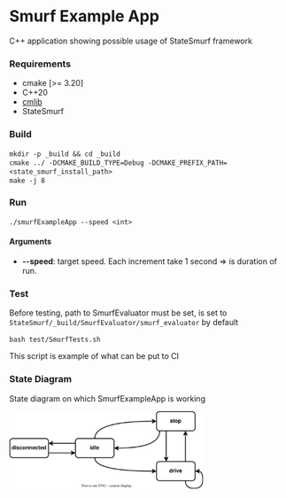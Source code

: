 # Smurf Example App
C++ application showing possible usage of StateSmurf framework

### Requirements
- cmake [>= 3.20]
- C++20
- [cmlib](https://github.com/cmakelib/cmakelib)
- StateSmurf

### Build
```
mkdir -p _build && cd _build
cmake ../ -DCMAKE_BUILD_TYPE=Debug -DCMAKE_PREFIX_PATH=<state_smurf_install_path>
make -j 8
```
### Run
```
./smurfExampleApp --speed <int>
```
#### Arguments
- **--speed**: target speed. Each increment take 1 second => is duration of run.

### Test
Before testing, path to SmurfEvaluator must be set, is set to `StateSmurf/_build/SmurfEvaluator/smurf_evaluator` by default
```
bash test/SmurfTests.sh
```
This script is example of what can be put to CI

### State Diagram
State diagram on which SmurfExampleApp is working

<img src="StateDiagram.svg" width="350">